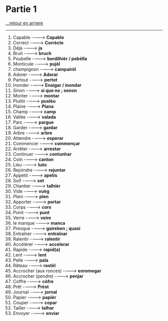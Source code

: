 # Partie 1

[...retour en arriere](../menu.md)

---

1. Capable  ----> **Capable**
2. Correct  ----> **Corrècte**
3. Déjà  ----> **ja**
4. Bruit ----> **bruch**
5. Poubelle  ----> **bordilhièr / pobèlla**
6. Monticule  ----> **pujòl**
7. champignon  ----> **campairòl**
8. Adorer  ----> **Adorar**
9. Partout  ----> **pertot**
10. Inonder  ----> **Enaigar / inondar**
11. Sinon  ----> **si que no ; senon**
12. Monter  ----> **montar**
13. Plutôt  ----> **puslèu**
14. Plaine  ----> **Plana**
15. Champ  ----> **camp**
16. Vallée  ----> **valada**
17. Parc  ----> **pargue**
18. Garder  ----> **gardar**
19. Arbre  ----> **arbre**
20. Attendre  ----> **esperar**
21. Commencer  ----> **commençar**
22. Arrêter  ----> **arrestar**
23. Continuer  ----> **contunhar**
24. Coin  ----> **canton**
25. Lieu  ----> **luòc** 
26. Rejoindre  ----> **rejuntar**
27. Appétit ----> **apetís**
28. Soif ----> **set**
29. Chantier ----> **talhièr**
30. Vide ----> **vuèg**
31. Plein ----> **plen**
32. Apporter ----> **portar**
33. Corps ----> **cors**
34. Point ----> **punt**
35. Verre ----> **veire**
36. le manque ----> **manca**
37. Presque ----> **gaireben ; quasi**
38. Entraîner ----> **entraïnar**
39. Ralentir ----> **ralentir**
40. Accélérer ----> **accelerar**
41. Rapide ----> **rapid(a)**
42. Lent ----> **lent**
43. Pelle  ----> **pala**
44. Râteau  ----> **rastèl**
45. Accrocher (aux ronces) ----> **enromegar**
46. Accrocher (pendre)  ----> **penjar**
47. Coffre  ----> **còfre**
48. Prêt ----> **Prèst**
49. Journal  ----> **jornal**
50. Papier ----> **papièr**
51. Couper ----> **copar**
52. Tailler ----> **talhar**
53. Envoyer  ----> **enviar**